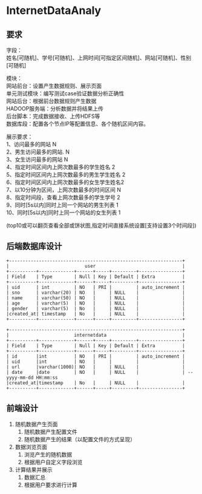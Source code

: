 # InternetDataAnaly

## 要求

字段：<br>
姓名[可随机]、学号[可随机]、上网时间[可指定区间随机]、网站[可随机]、性别[可随机]

模块：<br>
网站前台：设置产生数据规则、展示页面<br>
单元测试模块：编写测试case验证数据分析正确性<br>
网站后台：根据前台数据规则产生数据<br>
HADOOP服务端：分析数据并将结果上传<br>
后台脚本：完成数据接收、上传HDFS等<br>
数据库段：配置各个节点IP等配置信息、各个随机区间内容。

展示要求：<br>
1、访问最多的网站     N<br>
2、男生访问最多的网站. N<br>
3、女生访问最多的网站 N<br>
4、指定时间区间内上网次数最多的学生姓名 2 <br>
5、指定时间区间内上网次数最多的男生学生姓名 2<br>
6、指定时间区间内上网次数最多的女生学生姓名2<br>
7、以10分钟为区间，上网次数最多的时间区间 N<br>
8、指定时间段，查看上网次数最多的学生学号 2<br>
9、同时[5s以内]同时上同一个网站的男生列表 1<br>
10、同时[5s以内]同时上同一个网站的女生列表 1

(top10或可以翻页查看全部或饼状图,指定时间直接系统设置[支持设置3个时间段])

## 后端数据库设计

    +----------------------------------------------------------------+
    |                            user                                |
    +----------+-------------+------+-----+---------+----------------+
    | Field    | Type        | Null | Key | Default | Extra          |
    +----------+-------------+------+-----+---------+----------------+
    | uid      | int         | NO   | PRI |         | auto_increment |
    | sno      | varchar(20) | NO   |     | NULL    |                |    
    | name     | varchar(50) | NO   |     | NULL    |                |
    | age      | varchar(5)  | NO   |     | NULL    |                |
    | gender   | varchar(5)  | No   |     | NULL    |                |
    |created_at| timestamp   | No   |     | NULL    |                |
    +----------+-------------+------+-----+---------+----------------+
    
    +----------------------------------------------------------------+
    |                        internetdata                            |
    +----------+-------------+------+-----+---------+----------------+
    | Field    | Type        | Null | Key | Default | Extra          |
    +----------+-------------+------+-----+---------+----------------+
    | id       |int          | NO   | PRI |         | auto_increment |
    | uid      |int          | NO   |     |         |                |
    | url      |varchar(1000)| NO   |     | NULL    |                |    
    | date     |date         | NO   |     | NULL    |                | -- yyyy-mm-dd HH:mm:ss
    |created_at|timestamp    | No   |     | NULL    |                |
    +----------+-------------+------+-----+---------+----------------+
    

## 前端设计

1. 随机数据产生页面
    1. 随机数据产生配置文件
    2. 随机数据产生的结果（以配置文件的方式呈现）
2. 数据浏览页面
    1. 浏览产生的随机数据
    2. 根据用户自定义字段浏览
3. 计算结果并展示
    1. 数据汇总
    2. 根据用户要求进行计算
